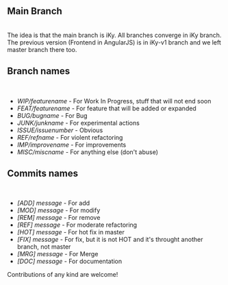 ## Main Branch
<br>
The idea is that the main branch is iKy. All branches converge in iKy branch.
The previous version (Frontend in AngularJS) is in iKy-v1 branch and we left master branch there too. 

## Branch names
<br>

- *WIP/featurename*   - For Work In Progress, stuff that will not end soon 
- *FEAT/featurename*  - For feature that will be added or expanded
- *BUG/bugname*       - For Bug 
- *JUNK/junkname*     - For experimental actions
- *ISSUE/issuenumber* - Obvious
- *REF/refname*       - For violent refactoring
- *IMP/improvename*   - For improvements
- *MISC/miscname*     - For anything else (don't abuse)

## Commits names
<br>

- *[ADD] message* - For add 
- *[MOD] message* - For modify
- *[REM] message* - For remove 
- *[REF] message* - For moderate refactoring 
- *[HOT] message* - For hot fix in master 
- *[FIX] message* - For fix, but it is not HOT and it's throught another branch, not master
- *[MRG] message* - For Merge
- *[DOC] message* - For documentation

Contributions of any kind are welcome!
